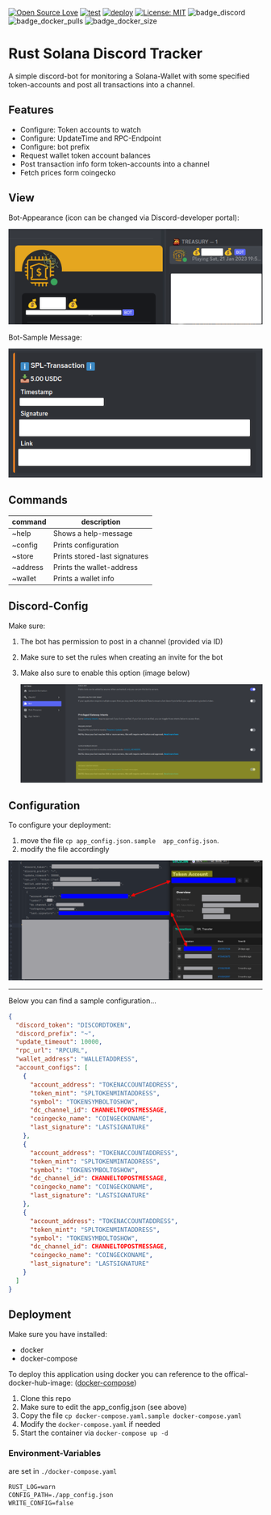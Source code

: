 [![Open Source Love](https://badges.frapsoft.com/os/v1/open-source.svg?v=103)](https://github.com/ellerbrock/open-source-badges/)
[![test](https://github.com/DerZwergGimli/RustSolanaDiscordWalletTracker/actions/workflows/build-test.yml/badge.svg)](https://github.com/DerZwergGimli/RustSolanaDiscordWalletTracker/actions/workflows/build-test.yml)
[![deploy](https://github.com/DerZwergGimli/RustSolanaDiscordWalletTracker/actions/workflows/deploy-docker.yml/badge.svg)](https://github.com/DerZwergGimli/RustSolanaDiscordWalletTracker/actions/workflows/deploy-docker.yml)
[![License: MIT](https://img.shields.io/badge/License-MIT-yellow.svg)](https://opensource.org/licenses/MIT)
![badge_discord](https://badgen.net/badge/icon/discord?icon=discord&label)
![badge_docker_pulls](https://badgen.net/docker/pulls/derzwerggimli/rust-solana-discord-tracker)
![badge_docker_size](https://badgen.net/docker/size/derzwerggimli/rust-solana-discord-tracker)

# Rust Solana Discord Tracker

A simple discord-bot for monitoring a Solana-Wallet with some specified token-accounts and post all transactions into a
channel.

## Features

- Configure: Token accounts to watch
- Configure: UpdateTime and RPC-Endpoint
- Configure: bot prefix
- Request wallet token account balances
- Post transaction info form token-accounts into a channel
- Fetch prices form coingecko

## View

Bot-Appearance (icon can be changed via Discord-developer portal):

![sample-view](images/bot_sample_icon.png)

Bot-Sample Message:

![sample-message](images/bot_sample_message.png)

## Commands

| command  | description                   |
|----------|-------------------------------|
| ~help    | Shows a help-message          | 
| ~config  | Prints configuration          | 
| ~store   | Prints stored-last signatures | 
| ~address | Prints the wallet-address     |
| ~wallet  | Prints a wallet info          | 

## Discord-Config

Make sure:

1. The bot has permission to post in a channel (provided via ID)
2. Make sure to set the rules when creating an invite for the bot
3. Make also sure to enable this option (image below)

   ![discord-setting](images/bot_discord_config.png)

## Configuration

To configure your deployment:

1. move the file `cp app_config.json.sample  app_config.json`.
2. modify the file accordingly

![assign_accounts-to-monitor](images/bot_config_explain.png)


---
Below you can find a sample configuration...

```json
{
  "discord_token": "DISCORDTOKEN",
  "discord_prefix": "~",
  "update_timeout": 10000,
  "rpc_url": "RPCURL",
  "wallet_address": "WALLETADDRESS",
  "account_configs": [
    {
      "account_address": "TOKENACCOUNTADDRESS",
      "token_mint": "SPLTOKENMINTADDRESS",
      "symbol": "TOKENSYMBOLTOSHOW",
      "dc_channel_id": CHANNELTOPOSTMESSAGE,
      "coingecko_name": "COINGECKONAME",
      "last_signature": "LASTSIGNATURE"
    },
    {
      "account_address": "TOKENACCOUNTADDRESS",
      "token_mint": "SPLTOKENMINTADDRESS",
      "symbol": "TOKENSYMBOLTOSHOW",
      "dc_channel_id": CHANNELTOPOSTMESSAGE,
      "coingecko_name": "COINGECKONAME",
      "last_signature": "LASTSIGNATURE"
    },
    {
      "account_address": "TOKENACCOUNTADDRESS",
      "token_mint": "SPLTOKENMINTADDRESS",
      "symbol": "TOKENSYMBOLTOSHOW",
      "dc_channel_id": CHANNELTOPOSTMESSAGE,
      "coingecko_name": "COINGECKONAME",
      "last_signature": "LASTSIGNATURE"
    }
  ]
}
```

## Deployment

Make sure you have installed:

- docker
- docker-compose

To deploy this application using docker you can reference to the offical-docker-hub-image:
([docker-compose](docker-compose.yaml.sample))

1. Clone this repo
2. Make sure to edit the app_config,json (see above)
3. Copy the file `cp docker-compose.yaml.sample docker-compose.yaml`
4. Modify the `docker-compose.yaml` if needed
5. Start the container via `docker-compose up -d`

### Environment-Variables

are set in `./docker-compose.yaml`

```dotenv
RUST_LOG=warn
CONFIG_PATH=./app_config.json
WRITE_CONFIG=false
```

